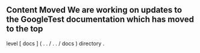 #
Content
Moved
We
are
working
on
updates
to
the
GoogleTest
documentation
which
has
moved
to
the
top
-
level
[
docs
]
(
.
.
/
.
.
/
docs
)
directory
.
